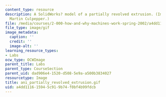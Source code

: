 ```yaml
---
content_type: resource
description: A SolidWorks? model of a partially revolved extrusion. (Image by Prof.
  Martin Culpepper.)
file: /media/courses/2-000-how-and-why-machines-work-spring-2002/a4dd111615945c919b74f0bf4b99fdcb_ani_partially_revolved_extrusion.gif
file_type: image/gif
image_metadata:
  caption: ''
  credit: ''
  image-alt: ''
learning_resource_types:
- Labs
ocw_type: OCWImage
parent_title: Labs
parent_type: CourseSection
parent_uid: dad906e4-1520-d508-5e9a-a500b3834027
resourcetype: Image
title: ani_partially_revolved_extrusion.gif
uid: a4dd1116-1594-5c91-9b74-f0bf4b99fdcb
---
```

